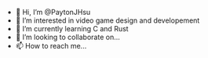 - 👋 Hi, I’m @PaytonJHsu
- 👀 I’m interested in video game design and developement
- 🌱 I’m currently learning C and Rust
- 💞️ I’m looking to collaborate on...
- 📫 How to reach me...

<!---
PaytonJHsu/PaytonJHsu is a ✨ special ✨ repository because its `README.md` (this file) appears on your GitHub profile.
You can click the Preview link to take a look at your changes.
--->
